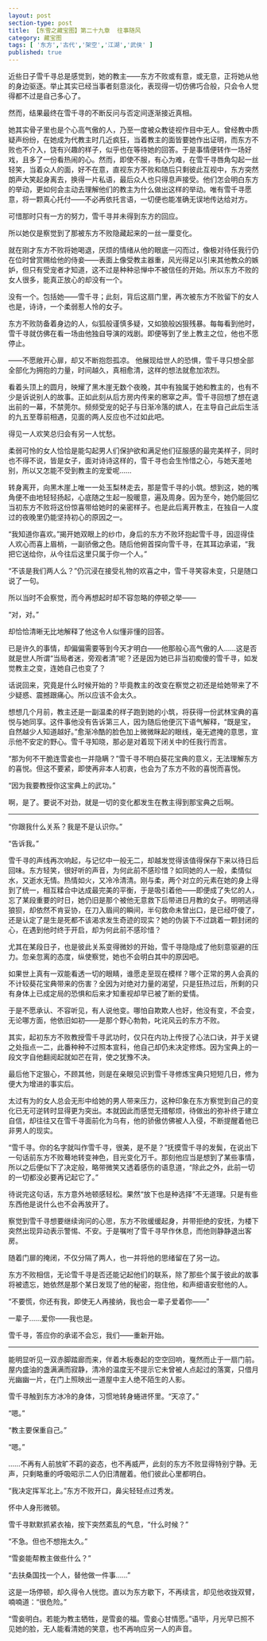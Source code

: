 ```yaml
---
layout: post
section-type: post
title: 【东雪之藏宝图】第二十九章  往事随风
category: 藏宝图
tags: [ '东方','古代','架空','江湖','武侠' ]
published: true
---
```

近些日子雪千寻总是感觉到，她的教主——东方不败或有意，或无意，正将她从他的身边驱逐。举止其实已经当事者刻意淡化，表现得一切仿佛巧合般，只会令人觉得都不过是自己多心了。

然而，结果最终在雪千寻的不断反问与否定间逐渐接近真相。

她其实骨子里也是个心高气傲的人，乃至一度被众教徒视作目中无人。曾经教中质疑声纷纷，在她成为代教主时几近疯狂，当着教主的面皆要她作出证明，而东方不败也不介入，饶有兴趣的样子，似乎也在等待她的回答。于是事情便转作一场好戏，且多了一份看热闹的心。然而，即使不服，有心为难，在雪千寻唇角勾起一丝轻笑，当着众人的面，好不在意，直视东方不败和随后只剩彼此互视中，东方突然朗声大笑起身离去，换得一片私语，最后众人也只得息声接受。他们怎会明白东方的举动，更如何会主动去理解他们的教主为什么做出这样的举动。唯有雪千寻愿意，将一颗真心托付——不必再依托言语，一切便也能准确无误地传达给对方。

可惜那时只有一方的努力，雪千寻并未得到东方的回应。

所以她仅是察觉到了那被东方不败隐藏起来的一丝一厘变化。

就在刚才东方不败将她喝退，厌烦的情绪从他的眼底一闪而过，像极对待任我行仍在位时曾赏赐给他的侍妾——表面上像受教主器重，风光得足以引来其他教众的嫉妒，但只有受宠者才知道，这不过是种种忌惮中不被信任的开始。所以东方不败的女人很多，能真正放心的却没有一个。

没有一个。包括她——雪千寻；此刻，背后这扇门里，再次被东方不败留下的女人也是，诗诗，一个柔弱惹人怜的女子。

东方不败防备着身边的人，似狐般谨慎多疑，又如狼般凶狠残暴。每每看到他时，雪千寻就仿佛在看一场由他独自导演的戏剧。即便等到了坐上教主之位，他也不愿停止。

——不愿敞开心扉，却又不断抱怨孤凉。 他展现给世人的恐惧，雪千寻只想全部全部化为拥抱的力量，时间越久，真相愈清，这样的想法就愈加浓烈。

看着头顶上的圆月，映耀了黑木崖无数个夜晚，其中有独属于她和教主的，也有不少是诉说别人的故事。正如此刻从后方房内传来的窸窣之声。雪千寻回想了想在退出前的一幕，不禁莞尔。频频受宠的妃子与日渐冷落的嫔人，在主导自己此后生活的九五至尊前相遇，见面的两人反应也不过如此吧。

得见一人欢笑总归会有另一人忧愁。

柔弱可怜的女人恰恰是能勾起男人们保护欲和满足他们征服感的最完美样子，同时也不得不说，皆是女子，面对诗诗这样的，雪千寻也会生怜惜之心，与她天差地别，所以又怎能不受到教主的宠爱呢……

转身离开，向黑木崖上唯一一处玉梨林走去，那是雪千寻的小筑。想到这，她的嘴角便不由地轻轻扬起，心底随之生起一股暖意，遍及周身。因为至今，她仍能回忆当初东方不败将这份惊喜带给她时的亲密样子。也是此后离开教主，在独自一人度过的夜晚里仍能坚持初心的原因之一。

“我知道你喜欢。”揭开她双眼上的纱巾，身后的东方不败环抱起雪千寻，因逗得佳人欢心而喜上眉梢，一副骄傲之色。随后他俯首探向雪千寻，在其耳边承诺，“我把它送给你，从今往后这里只属于你一个人。”

“不该是我们两人么？”仍沉浸在接受礼物的欢喜之中，雪千寻笑容未变，只是随口说了一句。

所以当时不会察觉，而今再想起时却不容忽略的停顿之举——

“对，对。”

却恰恰清晰无比地解释了他这令人似懂非懂的回答。

已是许久的事情，却偏偏需要等到今天才明白——他那般心高气傲的人……这是否就是世人所谓“当局者迷，旁观者清”呢？还是因为她已非当初痴傻的雪千寻，如发觉教主之变，连她自己也变了？

话说回来，究竟是什么时候开始的？毕竟教主的改变在察觉之初还是给她带来了不少疑惑、震撼跟痛心。所以应该不会太久。

想想几个月前，教主还是一副温柔的样子跑到她的小筑，将获得一份武林宝典的喜悦与她同享。这件事他没有告诉第三人，因为随后他便沉下语气解释，“既是宝，自然越少人知道越好。”愈渐冷酷的脸色加上微微眯起的眼线，毫无遮掩的意思，宣示他不安定的野心。雪千寻知晓，那必是对着现下闭关中的任我行而言。

“那为何不干脆连雪妾也一并隐瞒？”雪千寻不明白葵花宝典的意义，无法理解东方的喜悦。但这不要紧，即使再非本人初衷，也会为了东方不败的喜悦而喜悦。

“因为我要教授你这宝典上的武功。”

啊，是了。要说不对劲，就是一切的变化都发生在教主得到那宝典之后啊。

***
“你跟我什么关系？我是不是认识你。”

“告诉我。”

雪千寻的声线再次响起，与记忆中一般无二，却越发觉得该值得保存下来以待日后回味。东方轻笑，很好听的声音，为何此前不感珍惜？如同她的人一般，柔情似水，又逝水无情。热情如火，又冷冷清清。刚与柔，两个对立的元素在她的身上得到了统一，相互糅合中达成最完美的平衡，于是吸引着他——即便成了失忆的人，忘了某段重要的时日，她仍旧是那个被他无意救下后带进日月教的女子。明明逃得狼狈，却依然不肯妥协，在刀入眉间的瞬间，半句救命未曾出口，是已经吓傻了，还是认定了是生是死都不该渴求发生奇迹的现实？她的伪装下不过跳着一颗封闭的心，在遇到他时终于开启，却为何此前不感珍惜？

尤其在某段日子，也是彼此关系变得微妙的开始，雪千寻隐隐成了他刻意驱避的压力。忽亲忽离的态度，纵使察觉，她也不会明白其中的原因吧。

如果世上真有一双能看透一切的眼睛，谁愿走至现在模样？哪个正常的男人会真的不计较葵花宝典带来的伤害？全因为对绝对力量的渴望，只是狂热过后，所剩的只有身体上已成定局的恐惧和后来才知重视却早已被了断的爱情。

于是不愿承认、不容听见，有人说他变。哪怕自欺欺人也好，他没有变，不会变，无论哪方面，他依旧如初——是那个野心勃勃，叱诧风云的东方不败。

其实，起初东方不败教授雪千寻武功时，仅只在内功上传授了心法口诀，并于关键之处指点一二，此番种种不过照本宣科，他自己却仍未决定修炼。因为宝典上的一段文字自他翻阅起就如芒在背，使之犹豫不决。

最后他下定狠心，不顾其他，则是在亲眼见识到雪千寻修炼宝典只短短几日，修为便大为增进的事实后。 

太过有为的女人总会无形中给她的男人带来压力，这种印象在东方察觉到自己的变化已无可逆转时显得更为突出。本就因此而感觉无措郁烦，待做出的弥补终于建立自信，却往往又在雪千寻面前化为乌有，他的骄傲仿佛被人入侵，不断提醒着他已非男人的现实。

“雪千寻。你的名字就叫作雪千寻，很美，是不是？”抚摸雪千寻的发鬓，在说出下一句话前东方不败蓦地转变神色，目光变化万千。那刻他应当是想到了某些事情，所以之后便似下了决定般，略带微笑又透着感伤的语息道，“除此之外，此前一切的一切都没必要再记起它了。”

待说完这句话，东方意外地顿感轻松。果然“放下也是种选择”不无道理。只是有些东西他是说什么也不会再放开了。

察觉到雪千寻想要继续询问的心思，东方不败缓缓起身，并带拒绝的安抚，为楼下突然出现异动表示警惕、不安。于是嘱咐了雪千寻早作休息，而他则静静退出客房。

随着门扉的掩闭，不仅分隔了两人，也一并将他的思绪留在了另一边。

东方不败相信，无论雪千寻是否还能记起他们的联系，除了那些个属于彼此的故事将被遗忘，她依然是那个某日发现了他的秘密，抱住他，和声细语安慰他的人。

“不要慌，你还有我，即使无人再接纳，我也会一辈子爱着你——”

一辈子……爱你——我也是。
 
雪千寻，答应你的承诺不会忘，我们——重新开始。

***

能明显听见一双赤脚踏廊而来，伴着木板奏起的空空回响，戛然而止于一扇门前。屋内盛油的盏满满而寂静，清冷的温度无不提示它未曾被人点起过的落寞，只借月光幽幽一片，在门上照映出一道屋中主人绝不陌生的人影。

雪千寻触到东方冰冷的身体，习惯地转身蜷进怀里。“天凉了。”

“嗯。”

“教主要保重自己。”

“嗯。”

……不再有人前放旷不羁的姿态，也不再威严，此刻的东方不败显得特别宁静。无声，只剩略重的呼吸昭示二人仍旧清醒着。他们彼此心里都明白。

“我决定挥军北上。”东方不败开口，鼻尖轻轻点过秀发。

怀中人身形微顿。

雪千寻默默抓紧衣袖，按下突然紊乱的气息，“什么时候？”

“不急。但也不想拖太久。”

“雪妾能帮教主做些什么？”

“去扶桑国找一个人，替他做一件事……”

这是一场停顿，却久得令人恍惚。直以为东方歇下，不再续言，却见他收拢双臂，喃喃道：“很危险。”

“雪妾明白。若能为教主牺牲，是雪妾的福。雪妾心甘情愿。”语毕，月光早已照不见她的脸，无人能看清她的笑意，也不再响应另一人的声音。

